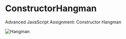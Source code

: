 # ConstructorHangman
Advanced JavaScript Assignment: Constructor Hangman

![Hangman](https://github.com/nvidyakarthik/Bamazon/blob/master/Demos/constHangman.gif)

